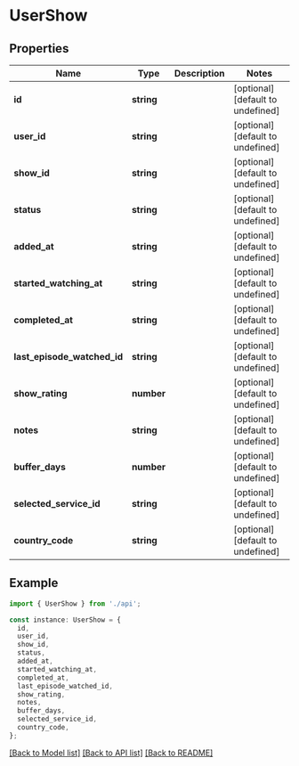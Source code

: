 # UserShow

## Properties

| Name                        | Type       | Description | Notes                             |
| --------------------------- | ---------- | ----------- | --------------------------------- |
| **id**                      | **string** |             | [optional] [default to undefined] |
| **user_id**                 | **string** |             | [optional] [default to undefined] |
| **show_id**                 | **string** |             | [optional] [default to undefined] |
| **status**                  | **string** |             | [optional] [default to undefined] |
| **added_at**                | **string** |             | [optional] [default to undefined] |
| **started_watching_at**     | **string** |             | [optional] [default to undefined] |
| **completed_at**            | **string** |             | [optional] [default to undefined] |
| **last_episode_watched_id** | **string** |             | [optional] [default to undefined] |
| **show_rating**             | **number** |             | [optional] [default to undefined] |
| **notes**                   | **string** |             | [optional] [default to undefined] |
| **buffer_days**             | **number** |             | [optional] [default to undefined] |
| **selected_service_id**     | **string** |             | [optional] [default to undefined] |
| **country_code**            | **string** |             | [optional] [default to undefined] |

## Example

```typescript
import { UserShow } from './api';

const instance: UserShow = {
  id,
  user_id,
  show_id,
  status,
  added_at,
  started_watching_at,
  completed_at,
  last_episode_watched_id,
  show_rating,
  notes,
  buffer_days,
  selected_service_id,
  country_code,
};
```

[[Back to Model list]](../README.md#documentation-for-models) [[Back to API list]](../README.md#documentation-for-api-endpoints) [[Back to README]](../README.md)
